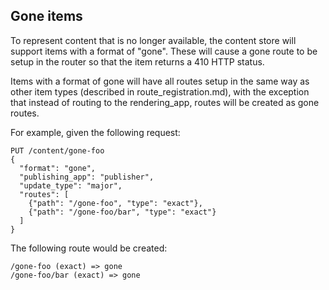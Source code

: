 ## Gone items

To represent content that is no longer available, the content store will support items with a format
of "gone". These will cause a gone route to be setup in the router so that the item returns a 410
HTTP status.

Items with a format of gone will have all routes setup in the same way as other item types (described in
route_registration.md), with the exception that instead of routing to the rendering_app, routes will be
created as gone routes.

For example, given the following request:

    PUT /content/gone-foo
    {
      "format": "gone",
      "publishing_app": "publisher",
      "update_type": "major",
      "routes": [
        {"path": "/gone-foo", "type": "exact"},
        {"path": "/gone-foo/bar", "type": "exact"}
      ]
    }

The following route would be created:

    /gone-foo (exact) => gone
    /gone-foo/bar (exact) => gone
